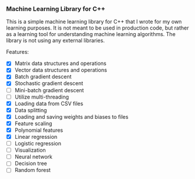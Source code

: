 ### Machine Learning Library for C++

This is a simple machine learning library for C++ that I wrote for my own learning purposes. It is not meant to be used in production code, but rather as a learning tool for understanding machine learning algorithms. The library is not using any external libraries.

Features:

- [x] Matrix data structures and operations
- [x] Vector data structures and operations
- [x] Batch gradient descent
- [x] Stochastic gradient descent
- [ ] Mini-batch gradient descent
- [ ] Utilize multi-threading
- [x] Loading data from CSV files
- [x] Data splitting
- [x] Loading and saving weights and biases to files
- [x] Feature scaling
- [x] Polynomial features
- [x] Linear regression
- [ ] Logistic regression
- [ ] Visualization
- [ ] Neural network
- [ ] Decision tree
- [ ] Random forest
